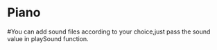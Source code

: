 # Piano

#You can add sound files according to your choice,just pass the sound value in playSound function.
 
